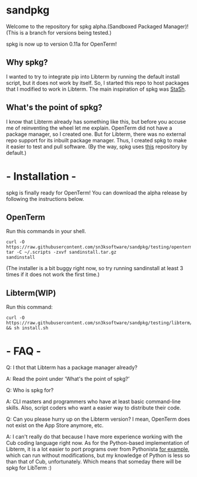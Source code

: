 # sandpkg
Welcome to the repository for spkg alpha.(Sandboxed Packaged Manager)!
(This is a branch for versions being tested.)

spkg is now up to version 0.11a for OpenTerm!

## Why spkg?
I wanted to try to integrate pip into Libterm by running the default install script,
but it does not work by itself. So, I started this repo to host packages that I modified to work in Libterm.
The main inspiration of spkg was [StaSh](https://github.com/ywangd/stash).

## What's the point of spkg?
I know that Libterm already has something like this, but before you accuse me of reinventing the wheel let me explain.
OpenTerm did not have a package manager, so I created one.
But for Libterm, there was no external repo support for its inbuilt package manager.
Thus, I created spkg to make it easier to test and pull software.
(By the way, spkg uses [this](https://github.com/sn3ksoftware/sandboxrepo) repository by default.)

# - Installation -

spkg is finally ready for OpenTerm! You can download the alpha release by following the instructions below.

## OpenTerm
Run this commands in your shell.

```
curl -O https://raw.githubusercontent.com/sn3ksoftware/sandpkg/testing/openterm/sandinstall.tar.gz
tar -C ~/.scripts -zxvf sandinstall.tar.gz
sandinstall
```
(The installer is a bit buggy right now, so try running sandinstall at least 3 times if it does not work the first time.)
## Libterm(WIP)
Run this command:

```
curl -O https://raw.githubusercontent.com/sn3ksoftware/sandpkg/testing/libterm/install.sh && sh install.sh
```

# - FAQ -
Q: I thot that Libterm has a package manager already?

A: Read the point under 'What's the point of spkg?’

Q: Who is spkg for?

A: CLI masters and programmers who have at least basic command-line skills.
Also, script coders who want a easier way to distribute their code.

Q: Can you please hurry up on the Libterm version? I mean, OpenTerm does not exist on the App Store anymore, etc.

A: I can't really do that because I have more experience working with the Cub coding language right now. As for the Python-based implementation of Libterm, it is a lot easier to port programs over from Pythonista [for example](https://github.com/jsbain/GitHubGet), which can run without modifications, 
but my knowledge of Python is less so than that of Cub, unfortunately. Which means that someday there will be spkg for LibTerm :)
